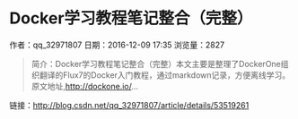 # Docker学习教程笔记整合（完整）
作者：qq_32971807
日期：2016-12-09 17:35
浏览量：2827
> 简介：Docker学习教程笔记整合（完整）本文主要是整理了DockerOne组织翻译的Flux7的Docker入门教程，通过markdown记录，方便离线学习。原文地址,http://dockone.io/...

 链接：http://blog.csdn.net/qq_32971807/article/details/53519261
